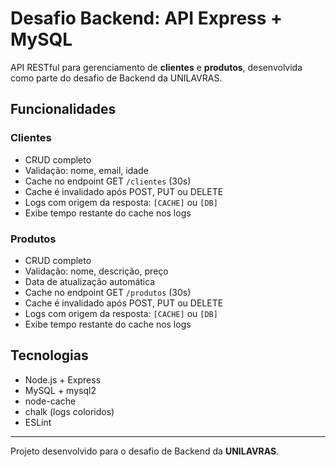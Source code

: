 # Desafio Backend: API Express + MySQL

API RESTful para gerenciamento de **clientes** e **produtos**, desenvolvida como parte do desafio de Backend da UNILAVRAS.

## Funcionalidades

### Clientes
- CRUD completo
- Validação: nome, email, idade
- Cache no endpoint GET `/clientes` (30s)
- Cache é invalidado após POST, PUT ou DELETE
- Logs com origem da resposta: `[CACHE]` ou `[DB]`
- Exibe tempo restante do cache nos logs

### Produtos
- CRUD completo
- Validação: nome, descrição, preço
- Data de atualização automática
- Cache no endpoint GET `/produtos` (30s)
- Cache é invalidado após POST, PUT ou DELETE
- Logs com origem da resposta: `[CACHE]` ou `[DB]`
- Exibe tempo restante do cache nos logs

## Tecnologias

- Node.js + Express
- MySQL + mysql2
- node-cache
- chalk (logs coloridos)
- ESLint

---

Projeto desenvolvido para o desafio de Backend da **UNILAVRAS**.
